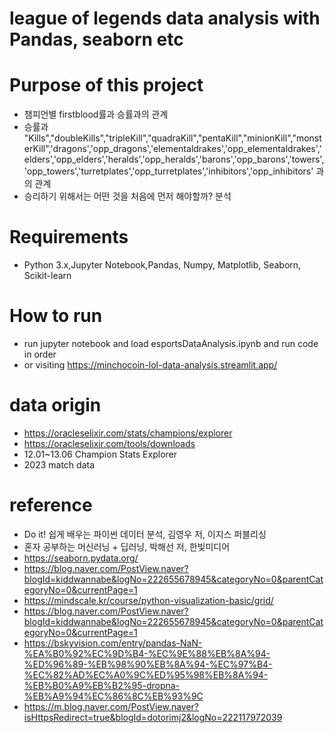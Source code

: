 # league of legends data analysis with Pandas, seaborn etc

# Purpose of this project
 - 챔피언별 firstblood률과 승률과의 관계
 - 승률과
"Kills","doubleKills","tripleKill","quadraKill","pentaKill","minionKill","monsterKill",'dragons','opp_dragons','elementaldrakes','opp_elementaldrakes','elders','opp_elders','heralds','opp_heralds','barons','opp_barons','towers','opp_towers','turretplates','opp_turretplates','inhibitors','opp_inhibitors' 과의 관계
 - 승리하기 위해서는 어떤 것을 처음에 먼저 해야할까? 분석
# Requirements
 - Python 3.x,Jupyter Notebook,Pandas, Numpy, Matplotlib, Seaborn, Scikit-learn

# How to run
 - run jupyter notebook and load esportsDataAnalysis.ipynb and run code in order
 - or visiting https://minchocoin-lol-data-analysis.streamlit.app/

# data origin
- https://oracleselixir.com/stats/champions/explorer
- https://oracleselixir.com/tools/downloads
- 12.01~13.06 Champion Stats Explorer
 - 2023 match data

# reference
 - Do it! 쉽게 배우는 파이썬 데이터 분석, 김영우 저, 이지스 퍼블리싱
 - 혼자 공부하는 머신러닝 + 딥러닝, 박해선 저, 한빛미디어
 - https://seaborn.pydata.org/
 - https://blog.naver.com/PostView.naver?blogId=kiddwannabe&logNo=222655678945&categoryNo=0&parentCategoryNo=0&currentPage=1
 - https://mindscale.kr/course/python-visualization-basic/grid/
 - https://blog.naver.com/PostView.naver?blogId=kiddwannabe&logNo=222655678945&categoryNo=0&parentCategoryNo=0&currentPage=1
 - https://bskyvision.com/entry/pandas-NaN-%EA%B0%92%EC%9D%B4-%EC%9E%88%EB%8A%94-%ED%96%89-%EB%98%90%EB%8A%94-%EC%97%B4-%EC%82%AD%EC%A0%9C%ED%95%98%EB%8A%94-%EB%B0%A9%EB%B2%95-dropna-%EB%A9%94%EC%86%8C%EB%93%9C
 - https://m.blog.naver.com/PostView.naver?isHttpsRedirect=true&blogId=dotorimj2&logNo=222117972039

